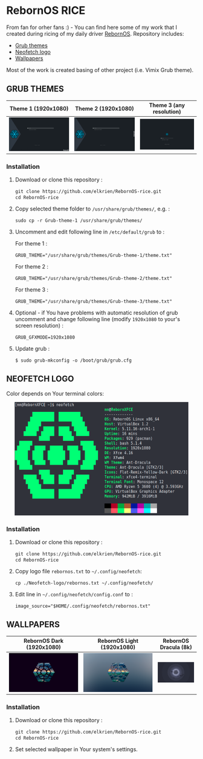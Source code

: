 # RebornOS RICE

From fan for orher fans :) - You can find here some of my work that I created during ricing of my daily driver [RebornOS](https://rebornos.org/). Repository includes:

* [Grub themes](README.md#grub-themes)
* [Neofetch logo](README.md#neofetch-logo)
* [Wallpapers](README.md#wallpapers)

Most of the work is created basing of other project (i.e. Vimix Grub theme).

## GRUB THEMES

|Theme 1 (1920x1080)|Theme 2 (1920x1080)|Theme 3 (any resolution)|
|:-:|:-:|:-:|
|![img](https://raw.githubusercontent.com/elkrien/RebornOS-rice/main/theme1.png)|![img](https://raw.githubusercontent.com/elkrien/RebornOS-rice/main/theme2.png)|![img](https://raw.githubusercontent.com/elkrien/RebornOS-rice/main/theme3.png)|

### Installation

1. Download or clone this repository :

   ```shell
   git clone https://github.com/elkrien/RebornOS-rice.git
   cd RebornOS-rice
   ```

2. Copy selected theme folder to `/usr/share/grub/themes/`, e.g. :

   ```shell
   sudo cp -r Grub-theme-1 /usr/share/grub/themes/
   ```

3. Uncomment and edit following line in `/etc/default/grub` to :

   For theme 1 :

   ```shell
   GRUB_THEME="/usr/share/grub/themes/Grub-theme-1/theme.txt"
   ```

   For theme 2 :

   ```shell
   GRUB_THEME="/usr/share/grub/themes/Grub-theme-2/theme.txt"
   ```

   For theme 3 :

   ```shell
   GRUB_THEME="/usr/share/grub/themes/Grub-theme-3/theme.txt"
   ```

4. Optional - if You have problems with automatic resolution of grub uncomment and change following line (modify `1920x1080` to your's screen resolution) :

   ```shell
   GRUB_GFXMODE=1920x1080
   ```

5. Update grub :

   ```shell
   $ sudo grub-mkconfig -o /boot/grub/grub.cfg
   ```

   

## NEOFETCH LOGO

Color depends on Your terminal colors:

<p align="center">
  <img width="460" height="300" src="https://github.com/elkrien/RebornOS-rice/blob/main/neofetch.png?raw=true">
</p>


### Installation

1. Download or clone this repository :

   ```shell
   git clone https://github.com/elkrien/RebornOS-rice.git
   cd RebornOS-rice
   ```

2. Copy logo file `rebornos.txt` to `~/.config/neofetch`:

   ```shell
   cp ./Neofetch-logo/rebornos.txt ~/.config/neofetch/
   ```

3. Edit line in `~/.config/neofetch/config.conf` to :

   ```shell
   image_source="$HOME/.config/neofetch/rebornos.txt" 
   ```

   

## WALLPAPERS

|                  RebornOS Dark (1920x1080)                   |                  RebornOS Light (1920x1080)                  |                    RebornOS Dracula (8k)                     |
| :----------------------------------------------------------: | :----------------------------------------------------------: | :----------------------------------------------------------: |
| ![img](https://raw.githubusercontent.com/elkrien/RebornOS-rice/main/Wallpapers/001-reborn-dark.png) | ![img](https://raw.githubusercontent.com/elkrien/RebornOS-rice/main/Wallpapers/002-reborn-light.png) | <img src="https://raw.githubusercontent.com/elkrien/RebornOS-rice/main/Wallpapers/003-reborn-dracula.png" alt="img" style="zoom:33%;" /> |

### Installation

1. Download or clone this repository :

   ```shell
   git clone https://github.com/elkrien/RebornOS-rice.git
   cd RebornOS-rice
   ```

2. Set selected wallpaper in Your system's settings.

##### 
